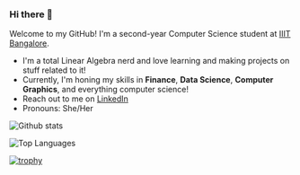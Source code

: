 ### Hi there 👋

<!--
**Dd1235/Dd1235** is a ✨ _special_ ✨ repository because its `README.md` (this file) appears on your GitHub profile.
-->

Welcome to my GitHub! I'm a second-year Computer Science student at [IIIT Bangalore](https://www.iiitb.ac.in/).

- I'm a total Linear Algebra nerd and love learning and making projects on stuff related to it!
- Currently, I'm honing my skills in **Finance**, **Data Science**, **Computer Graphics**, and everything computer science! 
- Reach out to me on [LinkedIn](https://www.linkedin.com/in/dedeepya-avancha-507363217/)
- Pronouns: She/Her

![Github stats](https://github-readme-stats.vercel.app/api?username=dd1235&show_icons=true&theme=radical)

![Top Languages](https://github-readme-stats.vercel.app/api/top-langs/?username=dd1235&layout=compact&theme=radical)

[![trophy](https://github-profile-trophy.vercel.app/?username=dd1235&theme=gruvbox)](https://github.com/ryo-ma/github-profile-trophy)
